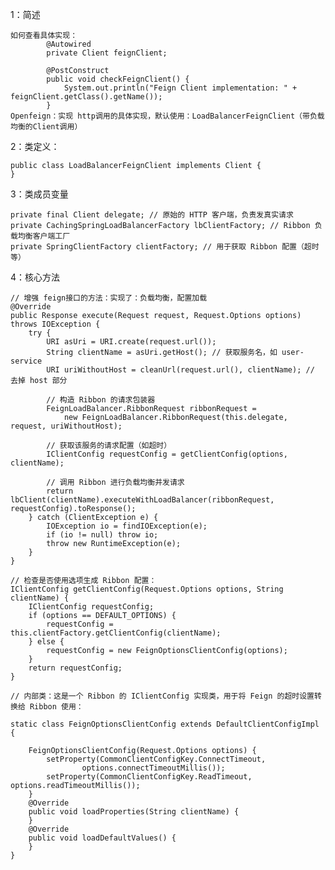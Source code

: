 1：简述

    如何查看具体实现：
            @Autowired
            private Client feignClient;
        
            @PostConstruct
            public void checkFeignClient() {
                System.out.println("Feign Client implementation: " + feignClient.getClass().getName());
            }
    Openfeign：实现 http调用的具体实现，默认使用：LoadBalancerFeignClient（带负载均衡的Client调用）
    
2：类定义：

    public class LoadBalancerFeignClient implements Client {
    }
    
3：类成员变量

    private final Client delegate; // 原始的 HTTP 客户端，负责发真实请求
    private CachingSpringLoadBalancerFactory lbClientFactory; // Ribbon 负载均衡客户端工厂
    private SpringClientFactory clientFactory; // 用于获取 Ribbon 配置（超时等）

4：核心方法

    // 增强 feign接口的方法：实现了：负载均衡，配置加载
    @Override
    public Response execute(Request request, Request.Options options) throws IOException {
        try {
            URI asUri = URI.create(request.url());
            String clientName = asUri.getHost(); // 获取服务名，如 user-service
            URI uriWithoutHost = cleanUrl(request.url(), clientName); // 去掉 host 部分
    
            // 构造 Ribbon 的请求包装器
            FeignLoadBalancer.RibbonRequest ribbonRequest =
                new FeignLoadBalancer.RibbonRequest(this.delegate, request, uriWithoutHost);
    
            // 获取该服务的请求配置（如超时）
            IClientConfig requestConfig = getClientConfig(options, clientName);
    
            // 调用 Ribbon 进行负载均衡并发请求
            return lbClient(clientName).executeWithLoadBalancer(ribbonRequest, requestConfig).toResponse();
        } catch (ClientException e) {
            IOException io = findIOException(e);
            if (io != null) throw io;
            throw new RuntimeException(e);
        }
    }
    
    // 检查是否使用选项生成 Ribbon 配置：
    IClientConfig getClientConfig(Request.Options options, String clientName) {
    	IClientConfig requestConfig;
    	if (options == DEFAULT_OPTIONS) {
    		requestConfig = this.clientFactory.getClientConfig(clientName);
    	} else {
    		requestConfig = new FeignOptionsClientConfig(options);
    	}
    	return requestConfig;
    }
    
    // 内部类：这是一个 Ribbon 的 IClientConfig 实现类，用于将 Feign 的超时设置转换给 Ribbon 使用：

    static class FeignOptionsClientConfig extends DefaultClientConfigImpl {
    
    	FeignOptionsClientConfig(Request.Options options) {
    		setProperty(CommonClientConfigKey.ConnectTimeout,
    				options.connectTimeoutMillis());
    		setProperty(CommonClientConfigKey.ReadTimeout, options.readTimeoutMillis());
    	}
    	@Override
    	public void loadProperties(String clientName) {
    	}
    	@Override
    	public void loadDefaultValues() {
    	}
    }

        
    
    